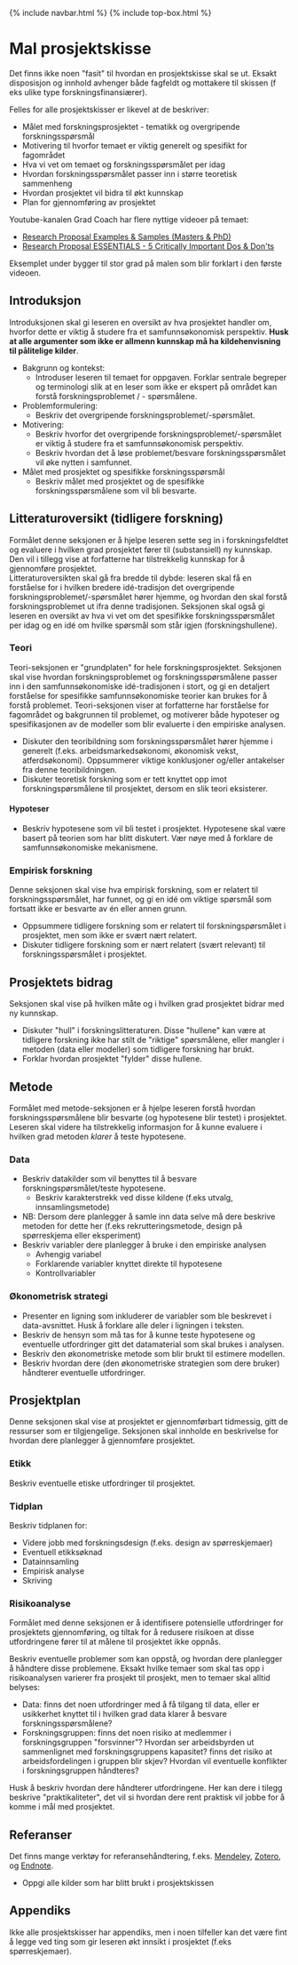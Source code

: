 {% include navbar.html %}  {% include top-box.html %}
# Mal prosjektskisse

Det finns ikke noen "fasit" til hvordan en prosjektskisse skal se ut. Eksakt disposisjon og innhold avhenger både fagfeldt og mottakere til skissen (f eks ulike type forskningsfinansiærer). 

Felles for alle prosjektskisser er likevel at de beskriver:

* Målet med forskningsprosjektet - tematikk og overgripende forskningsspørsmål
* Motivering til hvorfor temaet er viktig generelt og spesifikt for fagområdet
* Hva vi vet om temaet og forskningsspørsmålet per idag
* Hvordan forskningsspørsmålet passer inn i større teoretisk sammenheng
* Hvordan prosjektet vil bidra til økt kunnskap
* Plan for gjennomføring av prosjektet

Youtube-kanalen Grad Coach har flere nyttige videoer på temaet:
* [Research Proposal Examples & Samples (Masters & PhD)](https://www.youtube.com/watch?v=Hs5qVavUjwI)
* [Research Proposal ESSENTIALS - 5 Critically Important Dos & Don'ts](https://www.youtube.com/watch?v=Y9xeH7Bwo_E)

Eksemplet under bygger til stor grad på malen som blir forklart i den første videoen. 

## Introduksjon
Introduksjonen skal gi leseren en oversikt av hva prosjektet handler om, hvorfor dette er viktig å studere fra et samfunnsøkonomisk perspektiv. **Husk at alle argumenter som ikke er allmenn kunnskap må ha kildehenvisning til pålitelige kilder**. 

* Bakgrunn og kontekst:
  * Introduser leseren til temaet for oppgaven. Forklar sentrale begreper og terminologi slik at en leser som ikke er ekspert på området kan forstå forskningsproblemet / - spørsmålene.
* Problemformulering:
  * Beskriv det overgripende forskningsproblemet/-spørsmålet.   
* Motivering:
  * Beskriv hvorfor det overgripende forskningsproblemet/-spørsmålet er viktig å studere fra et samfunnsøkonomisk perspektiv.
  * Beskriv hvordan det å løse problemet/besvare forskningsspørsmålet vil øke nytten i samfunnet.
* Målet med prosjektet og spesifikke forskningsspørsmål
  * Beskriv målet med prosjektet og de spesifikke forskningsspørsmålene som vil bli besvarte.
     
## Litteraturoversikt (tidligere forskning)
Formålet denne seksjonen er å hjelpe leseren sette seg in i forskningsfeldtet og evaluere i hvilken grad prosjektet fører til (substansiell) ny kunnskap. Den vil i tillegg vise at forfatterne har tilstrekkelig kunnskap for å gjennomføre prosjektet.  
Litteraturoversikten skal gå fra bredde til dybde: leseren skal få en forståelse for i hvilken bredere idé-tradisjon det overgripende forskningsproblemet/-spørsmålet hører hjemme, og hvordan den skal forstå forskningsproblemet ut ifra denne tradisjonen. 
Seksjonen skal også gi leseren en oversikt av hva vi vet om det spesifikke forskningsspørsmålet per idag og en idé om hvilke spørsmål som står igjen (forskningshullene). 

### Teori
Teori-seksjonen er "grundplaten" for hele forskningsprosjektet. Seksjonen skal vise hvordan forskningsproblemet og forskningsspørsmålene passer inn i den samfunnsøkonomiske idé-tradisjonen i stort, og gi en detaljert forståelse for spesifikke samfunnsøkonomiske teorier kan brukes for å forstå problemet. Teori-seksjonen viser at forfatterne har forståelse for fagområdet og bakgrunnen til problemet, og motiverer både hypoteser og spesifikasjonen av de modeller som blir evaluerte i den empiriske analysen. 

* Diskuter den teoribildning som forskningsspørsmålet hører hjemme i generelt (f.eks. arbeidsmarkedsøkonomi, økonomisk vekst, atferdsøkonomi). Oppsummerer viktige konklusjoner og/eller antakelser fra denne teoribildningen.
* Diskuter teoretisk forskning som er tett knyttet opp imot forskningspørsmålene til prosjektet, dersom en slik teori eksisterer.

#### Hypoteser
* Beskriv hypotesene som vil bli testet i prosjektet. Hypotesene skal være basert på teorien som har blitt diskutert. Vær nøye med å forklare de samfunnsøkonomiske mekanismene.
   
### Empirisk forskning
Denne seksjonen skal vise hva empirisk forskning, som er relatert til forskningsspørsmålet, har funnet, og gi en idé om viktige spørsmål som fortsatt ikke er besvarte av én eller annen grunn. 

* Oppsummere tidligere forskning som er relatert til forskningspørsmålet i prosjektet, men som ikke er svært nært relatert.
* Diskuter tidligere forskning som er nært relatert (svært relevant) til forskningsspørsmålet i prosjektet.

## Prosjektets bidrag
Seksjonen skal vise på hvilken måte og i hvilken grad prosjektet bidrar med ny kunnskap. 
* Diskuter "hull" i forskningslitteraturen. Disse "hullene" kan være at tidligere forskning ikke har stilt de "riktige" spørsmålene, eller mangler i metoden (data eller modeller) som tidligere forskning har brukt.
* Forklar hvordan prosjektet "fylder" disse hullene. 
  
## Metode
Formålet med metode-seksjonen er å hjelpe leseren forstå hvordan forskningsspørsmålene blir besvarte (og hypotesene blir testet) i prosjektet. Leseren skal videre ha tilstrekkelig informasjon for å kunne evaluere i hvilken grad metoden *klarer* å teste hypotesene. 
  
### Data
* Beskriv datakilder som vil benyttes til å besvare forskningspørsmålet/teste hypotesene.
    * Beskriv karakterstrekk ved disse kildene (f.eks utvalg, innsamlingsmetode)
* NB: Dersom dere planlegger å samle inn data selve må dere beskrive metoden for dette her (f.eks rekrutteringsmetode, design på spørreskjema eller eksperiment)
* Beskriv variabler dere planlegger å bruke i den empiriske analysen
   * Avhengig variabel
   * Forklarende variabler knyttet direkte til hypotesene
   * Kontrollvariabler 
  
### Økonometrisk strategi
* Presenter en ligning som inkluderer de variabler som ble beskrevet i data-avsnittet. Husk å forklare alle deler i ligningen i teksten. 
* Beskriv de hensyn som må tas for å kunne teste hypotesene og eventuelle utfordringer gitt det datamaterial som skal brukes i analysen.
* Beskriv den økonometriske metode som blir brukt til estimere modellen. 
* Beskriv hvordan dere (den økonometriske strategien som dere bruker) håndterer eventuelle utfordringer.

## Prosjektplan
Denne seksjonen skal vise at prosjektet er gjennomførbart tidmessig, gitt de ressurser som er tilgjengelige. Seksjonen skal innholde en beskrivelse for hvordan dere planlegger å gjennomføre prosjektet.

### Etikk
Beskriv eventuelle etiske utfordringer til prosjektet.

### Tidplan
Beskriv tidplanen for:
* Videre jobb med forskningsdesign (f.eks. design av spørreskjemaer)
* Eventuell etikksøknad
* Datainnsamling
* Empirisk analyse
* Skriving
 
### Risikoanalyse
Formålet med denne seksjonen er å identifisere potensielle utfordringer for prosjektets gjennomføring, og tiltak for å redusere risikoen at disse utfordringene fører til at målene til prosjektet ikke oppnås.

Beskriv eventuelle problemer som kan oppstå, og hvordan dere planlegger å håndtere disse problemene. Eksakt hvilke temaer som skal tas opp i risikoanalysen varierer fra prosjekt til prosjekt, men to temaer skal alltid belyses:

* Data: finns det noen utfordringer med å få tilgang til data, eller er usikkerhet knyttet til i hvilken grad data klarer å besvare forskningsspørsmålene?
* Forskningsgruppen: finns det noen risiko at medlemmer i forskningsgruppen "forsvinner"? Hvordan ser arbeidsbyrden ut sammenlignet med forskningsgruppens kapasitet? finns det risiko at arbeidsfordelingen i gruppen blir skjev? Hvordan vil eventuelle konflikter i forskningsgruppen håndteres?

Husk å beskriv hvordan dere håndterer utfordringene. Her kan dere i tilegg beskrive "praktikaliteter", det vil si hvordan dere rent praktisk vil jobbe for å komme i mål med prosjektet.

## Referanser
Det finns mange verktøy for referansehåndtering, f.eks. [Mendeley](https://www.mendeley.com/), [Zotero](https://www.zotero.org/download/), og [Endnote](https://endnote.com/?srsltid=AfmBOorRrh7TUN8eU3Cz2bteRPGjSe0YKuG988eG3ZqLfhOgzJXs62gC).

* Oppgi alle kilder som har blitt brukt i prosjektskissen

## Appendiks
Ikke alle prosjektskisser har appendiks, men i noen tilfeller kan det være fint å legge ved ting som gir leseren økt innsikt i prosjektet (f.eks spørreskjemaer). 

